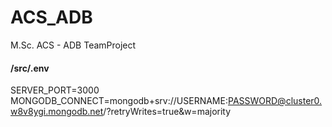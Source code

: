 # ACS_ADB
M.Sc. ACS - ADB TeamProject



#### /src/.env
SERVER_PORT=3000
MONGODB_CONNECT=mongodb+srv://USERNAME:PASSWORD@cluster0.w8v8ygi.mongodb.net/?retryWrites=true&w=majority
